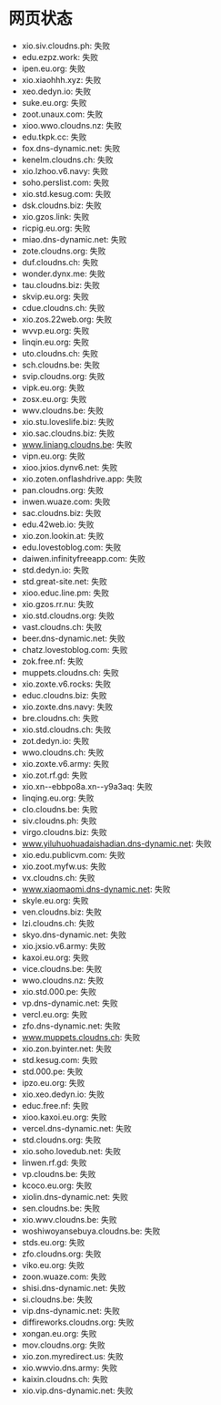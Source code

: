 # 网页状态
- xio.siv.cloudns.ph: 失败
- edu.ezpz.work: 失败
- ipen.eu.org: 失败
- xio.xiaohhh.xyz: 失败
- xeo.dedyn.io: 失败
- suke.eu.org: 失败
- zoot.unaux.com: 失败
- xioo.wwo.cloudns.nz: 失败
- edu.tkpk.cc: 失败
- fox.dns-dynamic.net: 失败
- kenelm.cloudns.ch: 失败
- xio.lzhoo.v6.navy: 失败
- soho.perslist.com: 失败
- xio.std.kesug.com: 失败
- dsk.cloudns.biz: 失败
- xio.gzos.link: 失败
- ricpig.eu.org: 失败
- miao.dns-dynamic.net: 失败
- zote.cloudns.org: 失败
- duf.cloudns.ch: 失败
- wonder.dynx.me: 失败
- tau.cloudns.biz: 失败
- skvip.eu.org: 失败
- cdue.cloudns.ch: 失败
- xio.zos.22web.org: 失败
- wvvp.eu.org: 失败
- linqin.eu.org: 失败
- uto.cloudns.ch: 失败
- sch.cloudns.be: 失败
- svip.cloudns.org: 失败
- vipk.eu.org: 失败
- zosx.eu.org: 失败
- wwv.cloudns.be: 失败
- xio.stu.loveslife.biz: 失败
- xio.sac.cloudns.biz: 失败
- www.liniang.cloudns.be: 失败
- vipn.eu.org: 失败
- xioo.jxios.dynv6.net: 失败
- xio.zoten.onflashdrive.app: 失败
- pan.cloudns.org: 失败
- inwen.wuaze.com: 失败
- sac.cloudns.biz: 失败
- edu.42web.io: 失败
- xio.zon.lookin.at: 失败
- edu.lovestoblog.com: 失败
- daiwen.infinityfreeapp.com: 失败
- std.dedyn.io: 失败
- std.great-site.net: 失败
- xioo.educ.line.pm: 失败
- xio.gzos.rr.nu: 失败
- xio.std.cloudns.org: 失败
- vast.cloudns.ch: 失败
- beer.dns-dynamic.net: 失败
- chatz.lovestoblog.com: 失败
- zok.free.nf: 失败
- muppets.cloudns.ch: 失败
- xio.zoxte.v6.rocks: 失败
- educ.cloudns.biz: 失败
- xio.zoxte.dns.navy: 失败
- bre.cloudns.ch: 失败
- xio.std.cloudns.ch: 失败
- zot.dedyn.io: 失败
- wwo.cloudns.ch: 失败
- xio.zoxte.v6.army: 失败
- xio.zot.rf.gd: 失败
- xio.xn--ebbpo8a.xn--y9a3aq: 失败
- linqing.eu.org: 失败
- clo.cloudns.be: 失败
- siv.cloudns.ph: 失败
- virgo.cloudns.biz: 失败
- www.yiluhuohuadaishadian.dns-dynamic.net: 失败
- xio.edu.publicvm.com: 失败
- xio.zoot.myfw.us: 失败
- vx.cloudns.ch: 失败
- www.xiaomaomi.dns-dynamic.net: 失败
- skyle.eu.org: 失败
- ven.cloudns.biz: 失败
- lzi.cloudns.ch: 失败
- skyo.dns-dynamic.net: 失败
- xio.jxsio.v6.army: 失败
- kaxoi.eu.org: 失败
- vice.cloudns.be: 失败
- wwo.cloudns.nz: 失败
- xio.std.000.pe: 失败
- vp.dns-dynamic.net: 失败
- vercl.eu.org: 失败
- zfo.dns-dynamic.net: 失败
- www.muppets.cloudns.ch: 失败
- xio.zon.byinter.net: 失败
- std.kesug.com: 失败
- std.000.pe: 失败
- ipzo.eu.org: 失败
- xio.xeo.dedyn.io: 失败
- educ.free.nf: 失败
- xioo.kaxoi.eu.org: 失败
- vercel.dns-dynamic.net: 失败
- std.cloudns.org: 失败
- xio.soho.lovedub.net: 失败
- linwen.rf.gd: 失败
- vp.cloudns.be: 失败
- kcoco.eu.org: 失败
- xiolin.dns-dynamic.net: 失败
- sen.cloudns.be: 失败
- xio.wwv.cloudns.be: 失败
- woshiwoyansebuya.cloudns.be: 失败
- stds.eu.org: 失败
- zfo.cloudns.org: 失败
- viko.eu.org: 失败
- zoon.wuaze.com: 失败
- shisi.dns-dynamic.net: 失败
- si.cloudns.be: 失败
- vip.dns-dynamic.net: 失败
- diffireworks.cloudns.org: 失败
- xongan.eu.org: 失败
- mov.cloudns.org: 失败
- xio.zon.myredirect.us: 失败
- xio.wwvio.dns.army: 失败
- kaixin.cloudns.ch: 失败
- xio.vip.dns-dynamic.net: 失败
